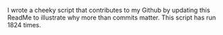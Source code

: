 I wrote a cheeky script that contributes to my Github by updating this ReadMe to illustrate why more than commits matter. This script has run 1824 times.